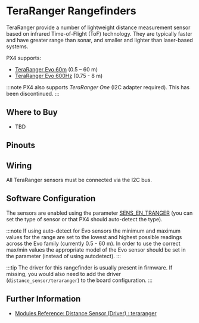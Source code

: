 # TeraRanger Rangefinders

TeraRanger provide a number of lightweight distance measurement sensor based on infrared Time-of-Flight (ToF) technology. They are typically faster and have greater range than sonar, and smaller and lighter than laser-based systems.

PX4 supports:

- [TeraRanger Evo 60m](https://www.terabee.com/shop/lidar-tof-range-finders/teraranger-evo-60m/) (0.5 – 60 m)
- [TeraRanger Evo 600Hz](https://www.terabee.com/shop/lidar-tof-range-finders/teraranger-evo-600hz/) (0.75 - 8 m)

:::note PX4 also supports _TeraRanger One_ (I2C adapter required). This has been discontinued.
:::

## Where to Buy

- TBD

## Pinouts

## Wiring

All TeraRanger sensors must be connected via the I2C bus.

## Software Configuration

The sensors are enabled using the parameter [SENS_EN_TRANGER](../advanced_config/parameter_reference.md#SENS_EN_TRANGER) (you can set the type of sensor or that PX4 should auto-detect the type).

:::note
If using auto-detect for Evo sensors the minimum and maximum values for the range are set to the lowest and highest possible readings across the Evo family (currently 0.5 - 60 m).
In order to use the correct max/min values the appropriate model of the Evo sensor should be set in the parameter (instead of using autodetect).
:::

:::tip
The driver for this rangefinder is usually present in firmware. If missing, you would also need to add the driver (`distance_sensor/teraranger`) to the board configuration.
:::

## Further Information

- [Modules Reference: Distance Sensor (Driver) : teraranger](../modules/modules_driver_distance_sensor.md#teraranger)

